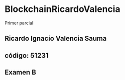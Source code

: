 # BlockchainRicardoValencia

<h> Primer parcial</h>
## Ricardo Ignacio Valencia Sauma
## código: 51231
## Examen B
